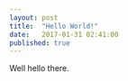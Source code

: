 ```yaml
---
layout: post
title:  "Hello World!"
date:   2017-01-31 02:41:00
published: true
---
```


Well hello there.
